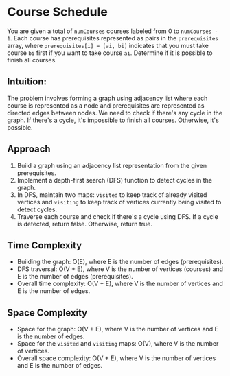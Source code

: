 # Course Schedule 
You are given a total of `numCourses` courses labeled from 0 to `numCourses - 1`. Each course has prerequisites represented as pairs in the `prerequisites` array, where `prerequisites[i] = [ai, bi]` indicates that you must take course `bi` first if you want to take course `ai`. Determine if it is possible to finish all courses.

## Intuition:
The problem involves forming a graph using adjacency list where each course is represented as a node and prerequisites are represented as directed edges between nodes. We need to check if there's any cycle in the graph. If there's a cycle, it's impossible to finish all courses. Otherwise, it's possible.

## Approach

1. Build a graph using an adjacency list representation from the given prerequisites.
2. Implement a depth-first search (DFS) function to detect cycles in the graph.
3. In DFS, maintain two maps: `visited` to keep track of already visited vertices and `visiting` to keep track of vertices currently being visited to detect cycles.
4. Traverse each course and check if there's a cycle using DFS. If a cycle is detected, return false. Otherwise, return true.

## Time Complexity

- Building the graph: O(E), where E is the number of edges (prerequisites).
- DFS traversal: O(V + E), where V is the number of vertices (courses) and E is the number of edges (prerequisites).
- Overall time complexity: O(V + E), where V is the number of vertices and E is the number of edges.

## Space Complexity

- Space for the graph: O(V + E), where V is the number of vertices and E is the number of edges.
- Space for the `visited` and `visiting` maps: O(V), where V is the number of vertices.
- Overall space complexity: O(V + E), where V is the number of vertices and E is the number of edges.
